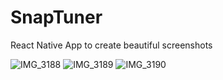 # SnapTuner
React Native App to create beautiful screenshots

![IMG_3188](https://github.com/tombaranowicz/SnapTuner/assets/851131/4a5a538d-9307-46e0-b5fd-87f46a657085)
![IMG_3189](https://github.com/tombaranowicz/SnapTuner/assets/851131/70299947-2b6f-46b9-9906-f31b26b12434)
![IMG_3190](https://github.com/tombaranowicz/SnapTuner/assets/851131/7a908316-88fb-4b44-8a75-803eee2bfcd1)
